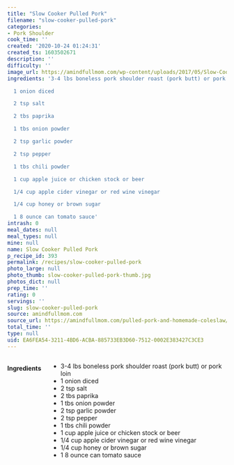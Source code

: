 ```yaml
---
title: "Slow Cooker Pulled Pork"
filename: "slow-cooker-pulled-pork"
categories:
- Pork Shoulder
cook_time: ''
created: '2020-10-24 01:24:31'
created_ts: 1603502671
description: ''
difficulty: ''
image_url: https://amindfullmom.com/wp-content/uploads/2017/05/Slow-Cooker-Pulled-Pork-400x600.jpg
ingredients: '3-4 lbs boneless pork shoulder roast (pork butt) or pork loin

  1 onion diced

  2 tsp salt

  2 tbs paprika

  1 tbs onion powder

  2 tsp garlic powder

  2 tsp pepper

  1 tbs chili powder

  1 cup apple juice or chicken stock or beer

  1/4 cup apple cider vinegar or red wine vinegar

  1/4 cup honey or brown sugar

  1 8 ounce can tomato sauce'
intrash: 0
meal_dates: null
meal_types: null
mine: null
name: Slow Cooker Pulled Pork
p_recipe_id: 393
permalink: /recipes/slow-cooker-pulled-pork
photo_large: null
photo_thumb: slow-cooker-pulled-pork-thumb.jpg
photos_dict: null
prep_time: ''
rating: 0
servings: ''
slug: slow-cooker-pulled-pork
source: amindfullmom.com
source_url: https://amindfullmom.com/pulled-pork-and-homemade-coleslaw/
total_time: ''
type: null
uid: EA6FEA54-3211-4BD6-ACBA-885733EB3D60-7512-0002E383427C3CE3
---
```

<div class="large-8 medium-7 columns" id="writeup">	</div><!-- #writeup -->
</div><!-- #row-one -->
<div class="row" id="row-two">	<div class="medium-4 small-5 columns" id="ingredients"><h4>Ingredients</h4><div class="box box-ingredients content"><ul>
<li>3-4 lbs boneless pork shoulder roast (pork butt) or pork loin</li>
<li>1 onion diced</li>
<li>2 tsp salt</li>
<li>2 tbs paprika</li>
<li>1 tbs onion powder</li>
<li>2 tsp garlic powder</li>
<li>2 tsp pepper</li>
<li>1 tbs chili powder</li>
<li>1 cup apple juice or chicken stock or beer</li>
<li>1/4 cup apple cider vinegar or red wine vinegar</li>
<li>1/4 cup honey or brown sugar</li>
<li>1 8 ounce can tomato sauce</li>
</ul>
</div>	</div>	<div class="medium-6 small-7 columns" id="directions">	</div>